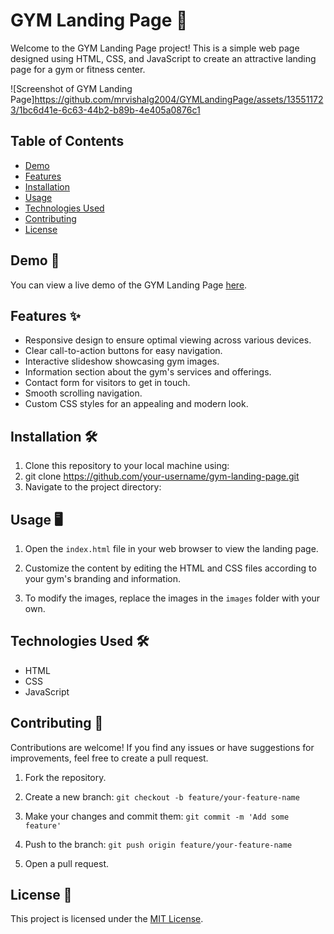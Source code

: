 # GYM Landing Page 💪

Welcome to the GYM Landing Page project! This is a simple web page designed using HTML, CSS, and JavaScript to create an attractive landing page for a gym or fitness center.

![Screenshot of GYM Landing Page]https://github.com/mrvishalg2004/GYMLandingPage/assets/135511723/1bc6d41e-6c63-44b2-b89b-4e405a0876c1

## Table of Contents

- [Demo](#demo)
- [Features](#features)
- [Installation](#installation)
- [Usage](#usage)
- [Technologies Used](#technologies-used)
- [Contributing](#contributing)
- [License](#license)

## Demo 🚀

You can view a live demo of the GYM Landing Page [here](https://mrvishalg2004.github.io/GYMLandingPage/).

## Features ✨

- Responsive design to ensure optimal viewing across various devices.
- Clear call-to-action buttons for easy navigation.
- Interactive slideshow showcasing gym images.
- Information section about the gym's services and offerings.
- Contact form for visitors to get in touch.
- Smooth scrolling navigation.
- Custom CSS styles for an appealing and modern look.

## Installation 🛠️

1. Clone this repository to your local machine using:
2. git clone https://github.com/your-username/gym-landing-page.git
3. Navigate to the project directory:


## Usage 🖥️

1. Open the `index.html` file in your web browser to view the landing page.

2. Customize the content by editing the HTML and CSS files according to your gym's branding and information.

3. To modify the images, replace the images in the `images` folder with your own.

## Technologies Used 🛠️

- HTML
- CSS
- JavaScript

## Contributing 🤝

Contributions are welcome! If you find any issues or have suggestions for improvements, feel free to create a pull request.

1. Fork the repository.

2. Create a new branch: `git checkout -b feature/your-feature-name`

3. Make your changes and commit them: `git commit -m 'Add some feature'`

4. Push to the branch: `git push origin feature/your-feature-name`

5. Open a pull request.

## License 📝

This project is licensed under the [MIT License](LICENSE).

